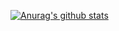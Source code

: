 [![Anurag's github stats](https://github-readme-stats.vercel.app/api?username=rainandwind1&theme=cobalt&show_icons=true)](https://github.com/anuraghazra/github-readme-stats)

